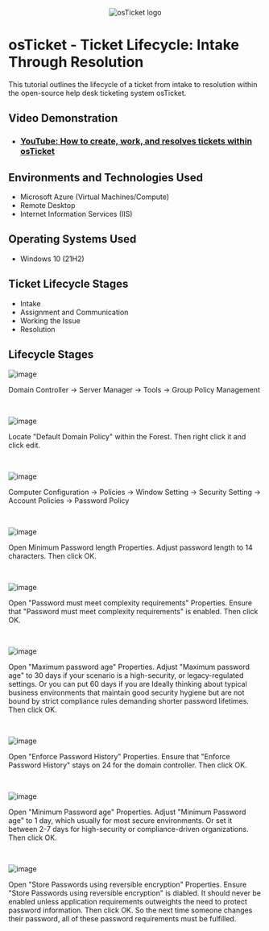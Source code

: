 <p align="center">
<img src="https://i.imgur.com/Clzj7Xs.png" alt="osTicket logo"/>
</p>

<h1>osTicket - Ticket Lifecycle: Intake Through Resolution</h1>
This tutorial outlines the lifecycle of a ticket from intake to resolution within the open-source help desk ticketing system osTicket.<br />


<h2>Video Demonstration</h2>

- ### [YouTube: How to create, work, and resolves tickets within osTicket](https://www.youtube.com)

<h2>Environments and Technologies Used</h2>

- Microsoft Azure (Virtual Machines/Compute)
- Remote Desktop
- Internet Information Services (IIS)

<h2>Operating Systems Used </h2>

- Windows 10</b> (21H2)

<h2>Ticket Lifecycle Stages</h2>

- Intake
- Assignment and Communication
- Working the Issue
- Resolution

<h2>Lifecycle Stages</h2>

<p>

![image](https://github.com/user-attachments/assets/102870fa-43ca-4c71-a73c-8dbce9327109)
</p>
<p>
Domain Controller -> Server Manager -> Tools -> Group Policy Management 

</p>
<br />

<p>

![image](https://github.com/user-attachments/assets/e1ae9225-5f31-4179-b176-5227a4f442f5)


</p>
<p>
Locate "Default Domain Policy" within the Forest. Then right click it and click edit.

</p>
<br />

<p>

![image](https://github.com/user-attachments/assets/44894f54-01e9-401e-94c0-79d1a3c7cf78)

</p>
<p>
Computer Configuration -> Policies -> Window Setting -> Security Setting -> Account Policies -> Password Policy
</p>
<br />

<p>

![image](https://github.com/user-attachments/assets/bc688b31-7d36-4edf-ab4f-bef5ab2a741c)

</p>
<p>
Open Minimum Password length Properties. Adjust password length to 14 characters. Then click OK.
</p>
<br />

<p>

![image](https://github.com/user-attachments/assets/7bb4895e-ee06-4d2d-b7e1-a1b72998df85)

</p>
<p>
Open "Password must meet complexity requirements" Properties. Ensure that "Password must meet complexity requirements" is enabled. Then click OK.

</p>
<br />

<p>

![image](https://github.com/user-attachments/assets/486e78b4-257d-4f84-b9cd-811e774c63c3)


</p>
<p>
Open "Maximum password age" Properties. Adjust "Maximum password age" to 30 days if your scenario is a high-security, or legacy-regulated settings. Or you can put 60 days if you are Ideally thinking about typical business environments that maintain good security hygiene but are not bound by strict compliance rules demanding shorter password lifetimes. Then click OK.

</p>
<br />

<p>

![image](https://github.com/user-attachments/assets/3c639423-8a55-4769-9554-089ba9fc2509)

</p>
<p>
Open "Enforce Password History" Properties. Ensure that "Enforce Password History" stays on 24 for the domain controller. Then click OK.

</p>
<br />

<p>

![image](https://github.com/user-attachments/assets/2f8c4008-45f7-440a-8ce1-204c1f877d09)


</p>
<p>
Open "Minimum Password age" Properties. Adjust "Minimum Password age" to 1 day, which usually for most secure environments. Or set it between 2-7 days for high-security or compliance-driven organizations. Then click OK.

</p>
<br />

<p>

![image](https://github.com/user-attachments/assets/bdf7366c-0081-4133-aef2-e1aa22c61318)

</p>
<p>
Open "Store Passwords using reversible encryption" Properties. Ensure "Store Passwords using reversible encryption" is diabled. It should never be enabled unless application requirements outweights the need to protect password information. Then click OK. So the next time someone changes their password, all of these password requirements must be fulfilled.

</p>
<br />

